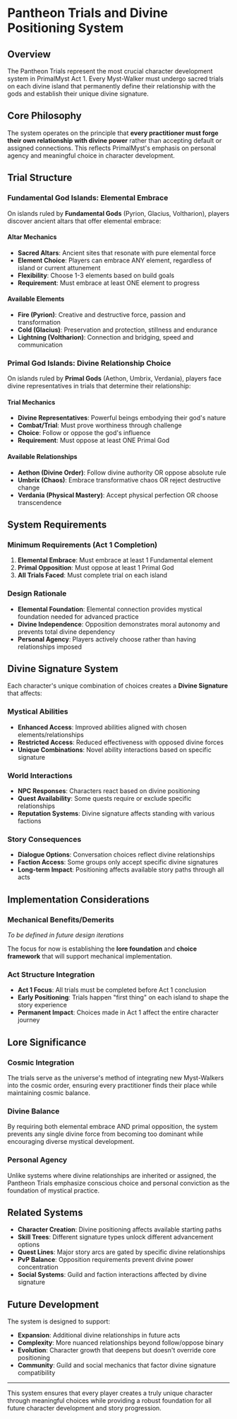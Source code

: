 # Pantheon Trials and Divine Positioning System

## Overview

The Pantheon Trials represent the most crucial character development system in PrimalMyst Act 1. Every Myst-Walker must undergo sacred trials on each divine island that permanently define their relationship with the gods and establish their unique divine signature.

## Core Philosophy

The system operates on the principle that **every practitioner must forge their own relationship with divine power** rather than accepting default or assigned connections. This reflects PrimalMyst's emphasis on personal agency and meaningful choice in character development.

## Trial Structure

### Fundamental God Islands: Elemental Embrace
On islands ruled by **Fundamental Gods** (Pyrion, Glacius, Voltharion), players discover ancient altars that offer elemental embrace:

#### Altar Mechanics
- **Sacred Altars**: Ancient sites that resonate with pure elemental force
- **Element Choice**: Players can embrace ANY element, regardless of island or current attunement
- **Flexibility**: Choose 1-3 elements based on build goals
- **Requirement**: Must embrace at least ONE element to progress

#### Available Elements
- **Fire (Pyrion)**: Creative and destructive force, passion and transformation
- **Cold (Glacius)**: Preservation and protection, stillness and endurance  
- **Lightning (Voltharion)**: Connection and bridging, speed and communication

### Primal God Islands: Divine Relationship Choice
On islands ruled by **Primal Gods** (Aethon, Umbrix, Verdania), players face divine representatives in trials that determine their relationship:

#### Trial Mechanics
- **Divine Representatives**: Powerful beings embodying their god's nature
- **Combat/Trial**: Must prove worthiness through challenge
- **Choice**: Follow or oppose the god's influence
- **Requirement**: Must oppose at least ONE Primal God

#### Available Relationships
- **Aethon (Divine Order)**: Follow divine authority OR oppose absolute rule
- **Umbrix (Chaos)**: Embrace transformative chaos OR reject destructive change
- **Verdania (Physical Mastery)**: Accept physical perfection OR choose transcendence

## System Requirements

### Minimum Requirements (Act 1 Completion)
1. **Elemental Embrace**: Must embrace at least 1 Fundamental element
2. **Primal Opposition**: Must oppose at least 1 Primal God
3. **All Trials Faced**: Must complete trial on each island

### Design Rationale
- **Elemental Foundation**: Elemental connection provides mystical foundation needed for advanced practice
- **Divine Independence**: Opposition demonstrates moral autonomy and prevents total divine dependency
- **Personal Agency**: Players actively choose rather than having relationships imposed

## Divine Signature System

Each character's unique combination of choices creates a **Divine Signature** that affects:

### Mystical Abilities
- **Enhanced Access**: Improved abilities aligned with chosen elements/relationships
- **Restricted Access**: Reduced effectiveness with opposed divine forces
- **Unique Combinations**: Novel ability interactions based on specific signature

### World Interactions  
- **NPC Responses**: Characters react based on divine positioning
- **Quest Availability**: Some quests require or exclude specific relationships
- **Reputation Systems**: Divine signature affects standing with various factions

### Story Consequences
- **Dialogue Options**: Conversation choices reflect divine relationships
- **Faction Access**: Some groups only accept specific divine signatures
- **Long-term Impact**: Positioning affects available story paths through all acts

## Implementation Considerations

### Mechanical Benefits/Demerits
*To be defined in future design iterations*

The focus for now is establishing the **lore foundation** and **choice framework** that will support mechanical implementation.

### Act Structure Integration
- **Act 1 Focus**: All trials must be completed before Act 1 conclusion
- **Early Positioning**: Trials happen "first thing" on each island to shape the story experience
- **Permanent Impact**: Choices made in Act 1 affect the entire character journey

## Lore Significance

### Cosmic Integration
The trials serve as the universe's method of integrating new Myst-Walkers into the cosmic order, ensuring every practitioner finds their place while maintaining cosmic balance.

### Divine Balance
By requiring both elemental embrace AND primal opposition, the system prevents any single divine force from becoming too dominant while encouraging diverse mystical development.

### Personal Agency
Unlike systems where divine relationships are inherited or assigned, the Pantheon Trials emphasize conscious choice and personal conviction as the foundation of mystical practice.

## Related Systems

- **Character Creation**: Divine positioning affects available starting paths
- **Skill Trees**: Different signature types unlock different advancement options  
- **Quest Lines**: Major story arcs are gated by specific divine relationships
- **PvP Balance**: Opposition requirements prevent divine power concentration
- **Social Systems**: Guild and faction interactions affected by divine signature

## Future Development

The system is designed to support:
- **Expansion**: Additional divine relationships in future acts
- **Complexity**: More nuanced relationships beyond follow/oppose binary
- **Evolution**: Character growth that deepens but doesn't override core positioning
- **Community**: Guild and social mechanics that factor divine signature compatibility

---

This system ensures that every player creates a truly unique character through meaningful choices while providing a robust foundation for all future character development and story progression.
